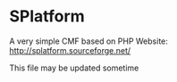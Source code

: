 # SPlatform
A very simple CMF based on PHP
Website: http://splatform.sourceforge.net/

This file may be updated sometime
